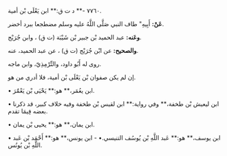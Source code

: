 ٧٧٦٠ -** د ت ق:** ابن يَعْلَى بْن أمية.

**عَنْ:** أَبِيهِ" طاف النبي صَلَّى اللَّهُ عليه وسلم مضطجعا ببرد أخضر.

**وعَنه:** عبد الحميد بْن جبير بْن شَيْبَة (ت ق) ، وابن جُرَيْج.

**والصحيح:** عن ابْن جُرَيْج (ت ق) ، عن عبد الحميد، عنه.

روى له أَبُو داود، والتِّرْمِذِيّ، وابن ماجه.

إن لم يكن صفوان بْن يَعْلَى بْن أمية، فلا أدري من هو.

• ابن يعُمَر،** هو:** يَحْيَى بْن يَعْمَُرَ.

• ابن ليعيش بْن طخفة،** وفي رواية:** ابن لقيس بْن طخفة وفيه خلاف كبير، قد ذكرنا بعضه فِيمَا تقدم.

• ابن يمان،** هو:** يحيى بْن يمان.

• ابن يوسف،** هو:** عَبد اللَّهِ بْن يُوسُف التنيسي.• - ابن يونس،** هو:** أَحْمَد بْن عَبد اللَّهِ بْن يُونُس.